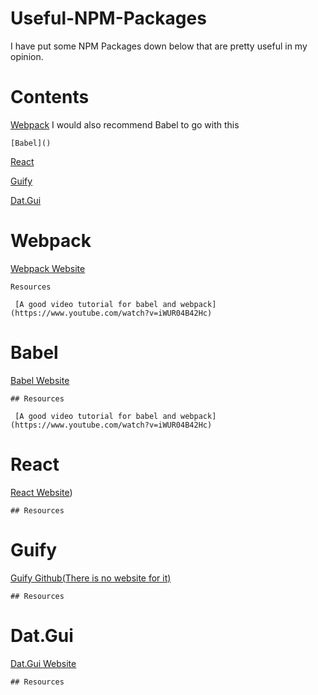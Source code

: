 # Useful-NPM-Packages
I have put some NPM Packages down below that are pretty useful in my opinion. 

# Contents
  [Webpack]()
    I would also recommend Babel to go with this
    
    [Babel]()
  
  [React]()
  
  [Guify]()
  
  [Dat.Gui]()
  
 
 # Webpack
 
  [Webpack Website](https://webpack.js.org/guides/getting-started/)
  
    Resources
    
     [A good video tutorial for babel and webpack](https://www.youtube.com/watch?v=iWUR04B42Hc)
 
  # Babel
 
  [Babel Website](https://babeljs.io/)
  
    ## Resources
    
     [A good video tutorial for babel and webpack](https://www.youtube.com/watch?v=iWUR04B42Hc)
  
 # React
 
  [React Website](https://reactjs.org/))
 
    ## Resources

 # Guify
 
  [Guify Github(There is no website for it)]()
 
    ## Resources

 # Dat.Gui
 
  [Dat.Gui Website]()
  
    ## Resources
